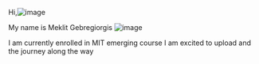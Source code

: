 Hi,![image](https://github.com/user-attachments/assets/2e4d6645-2d45-4abd-b6d6-a77b29c8a2f8)

My name is Meklit Gebregiorgis ![image](https://github.com/user-attachments/assets/5495847c-0c3a-4d71-90c7-7063bfd7b66d)

I am currently enrolled in MIT emerging course
I am excited to upload and the journey along the way 
